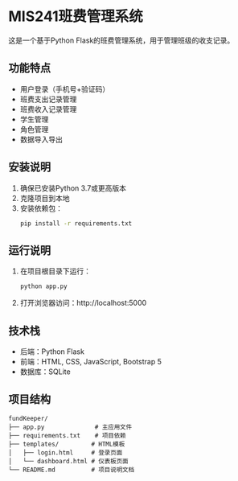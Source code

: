 # MIS241班费管理系统

这是一个基于Python Flask的班费管理系统，用于管理班级的收支记录。

## 功能特点

- 用户登录（手机号+验证码）
- 班费支出记录管理
- 班费收入记录管理
- 学生管理
- 角色管理
- 数据导入导出

## 安装说明

1. 确保已安装Python 3.7或更高版本
2. 克隆项目到本地
3. 安装依赖包：
   ```bash
   pip install -r requirements.txt
   ```

## 运行说明

1. 在项目根目录下运行：
   ```bash
   python app.py
   ```
2. 打开浏览器访问：http://localhost:5000

## 技术栈

- 后端：Python Flask
- 前端：HTML, CSS, JavaScript, Bootstrap 5
- 数据库：SQLite

## 项目结构

```
fundKeeper/
├── app.py              # 主应用文件
├── requirements.txt    # 项目依赖
├── templates/         # HTML模板
│   ├── login.html     # 登录页面
│   └── dashboard.html # 仪表板页面
└── README.md          # 项目说明文档
``` 